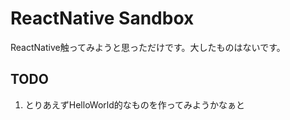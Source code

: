 # ReactNative Sandbox

ReactNative触ってみようと思っただけです。大したものはないです。

## TODO

1. とりあえずHelloWorld的なものを作ってみようかなぁと
